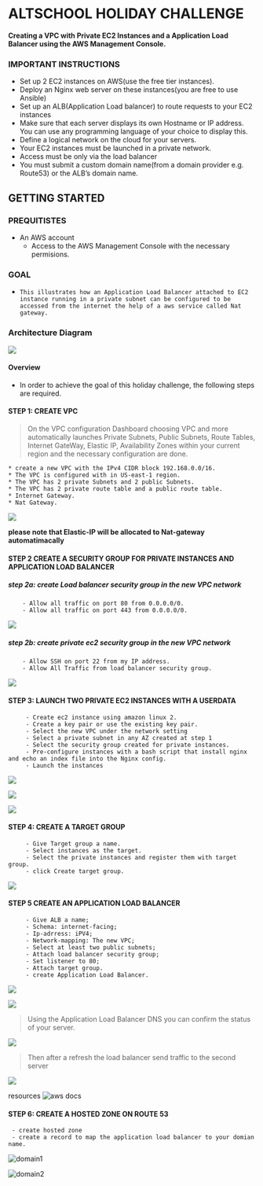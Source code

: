 # ALTSCHOOL HOLIDAY CHALLENGE

 **Creating a VPC with Private EC2 Instances and a  Application Load Balancer using the AWS Management Console.**
 
### IMPORTANT INSTRUCTIONS
* Set up 2 EC2 instances on AWS(use the free tier instances).
* Deploy an Nginx web server on these instances(you are free to use Ansible)
* Set up an ALB(Application Load balancer) to route requests to your EC2       instances
* Make sure that each server displays its own Hostname or IP address. You      can use any programming language of your choice to display this.
* Define a logical network on the cloud for your servers.
* Your EC2 instances must be launched in a private network.
* Access must be only via the load balancer
* You must submit a custom domain name(from a domain provider e.g. Route53)   or the ALB’s domain name.

##  GETTING STARTED

### PREQUITISTES
* An AWS account
  - Access to the AWS Management Console with the necessary permisions.
  

### GOAL
* ````This illustrates how an Application Load Balancer attached to EC2 instance running in a private subnet can be configured to be accessed from the internet the help of a aws service called Nat gateway.````

### Architecture Diagram
  ![](file:///C:\Users\Daramola%20Adeola\Downloads\alt.drawio.png)



#### Overview
- In order to achieve the goal of this holiday challenge, the following steps are required.

#### STEP 1: CREATE VPC
   > On the VPC configuration Dashboard choosing VPC and more automatically launches Private Subnets, Public Subnets, Route Tables, Internet GateWay, Elastic IP, Availability Zones within your current region and the necessary configuration are done.

    * create a new VPC with the IPv4 CIDR block 192.168.0.0/16.
    * The VPC is configured with in US-east-1 region.
    * The VPC has 2 private Subnets and 2 public Subnets.
    * The VPC has 2 private route table and a public route table.
    * Internet Gateway.
    * Nat Gateway.

![](file:///C:\Users\Daramola%20Adeola\Altschool-holiday-challenge\images\nayaG.jpg)

****please note that Elastic-IP will be allocated to Nat-gateway     automatimacally****

 

#### STEP 2 CREATE A SECURITY GROUP FOR PRIVATE INSTANCES AND APPLICATION LOAD BALANCER
##### step 2a:  create Load balancer security group in the new VPC network
        - Allow all traffic on port 80 from 0.0.0.0/0. 
        - Allow all traffic on port 443 from 0.0.0.0/0.

![](file:///C:\Users\Daramola%20Adeola\Altschool-holiday-challenge\images\lg-sg.jpg)
##### step 2b: create private ec2 security group in the new VPC network
        - Allow SSH on port 22 from my IP address.
        - Allow All Traffic from load balancer security group.

![](file:///C:\Users\Daramola%20Adeola\Altschool-holiday-challenge\images\naya-sg.jpg)
  

#### STEP 3: LAUNCH TWO PRIVATE EC2 INSTANCES WITH A USERDATA
         - Create ec2 instance using amazon linux 2.
         - Create a key pair or use the existing key pair.
         - Select the new VPC under the network setting
         - Select a private subnet in any AZ created at step 1
         - Select the security group created for private instances.
         - Pre-configure instances with a bash script that install nginx and echo an index file into the Nginx config.
         - Launch the instances

![](file:///C:\Users\Daramola%20Adeola\Altschool-holiday-challenge\images\network-naya.jpg)

![](file:///C:\Users\Daramola%20Adeola\Altschool-holiday-challenge\images\server-naya2.jpg)

![](file:///C:\Users\Daramola%20Adeola\Altschool-holiday-challenge\images\naya-userdata.jpg)

#### STEP 4: CREATE A TARGET GROUP
         - Give Target group a name.
         - Select instances as the target.
         - Select the private instances and register them with target group.
         - click Create target group.
![](file:///C:\Users\Daramola%20Adeola\Altschool-holiday-challenge\images\tg-naya.jpg)



#### STEP 5 CREATE AN APPLICATION LOAD BALANCER
         - Give ALB a name;
         - Schema: internet-facing;
         - Ip-adrress: iPV4;
         - Network-mapping: The new VPC;
         - Select at least two public subnets;
         - Attach load balancer security group;
         - Set listener to 80;
         - Attach target group.
         - create Application Load Balancer.

![](file:///C:\Users\Daramola%20Adeola\Altschool-holiday-challenge\images\lb-naya.jpg)

![](file:///C:\Users\Daramola%20Adeola\Altschool-holiday-challenge\images\healthy-naya.jpg)

> Using the Application Load Balancer DNS you can confirm the status of your server.

![](file:///C:\Users\Daramola%20Adeola\Altschool-holiday-challenge\images\hello1.jpg)
 > Then after a refresh the load balancer send traffic to the second server 

![](file:///C:\Users\Daramola%20Adeola\Altschool-holiday-challenge\images\hello2.jpg)

resources ![aws docs](https://docs.aws.amazon.com/)
#### STEP 6: CREATE A HOSTED ZONE ON ROUTE 53
     - create hosted zone
     - create a record to map the application load balancer to your domian name.
![domain1](file:///C:\Users\Daramola%20Adeola\Altschool-holiday-challenge\images\dns1.jpg)

![domain2](file:///C:\Users\Daramola%20Adeola\Altschool-holiday-challenge\images\dns2.jpg)
